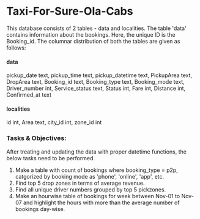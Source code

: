 # Taxi-For-Sure-Ola-Cabs
This database consists of 2 tables - data and localities. The table 'data' contains information about the bookings. Here, the unique ID is the Booking_id. The columnar distribution of both the tables are given as follows:
#### data
pickup_date text,	pickup_time text, pickup_datetime text, PickupArea text, DropArea text, Booking_id text, Booking_type text, Booking_mode text, Driver_number int, Service_status text, Status int, Fare int, Distance int, Confirmed_at text
#### localities
id int, Area text, city_id int, zone_id int
### Tasks & Objectives:
After treating and updating the data with proper datetime functions, the below tasks need to be performed.
1. Make a table with count of bookings where booking_type = p2p, catgorized by booking mode as 'phone', 'online', 'app', etc.
2. Find top 5 drop zones in terms of average revenue.
3. Find all unique driver numbers grouped by top 5 pickzones.
4. Make an hourwise table of bookings for week between Nov-01 to Nov-07 and highlight the hours with more than the average number of bookings day-wise.
